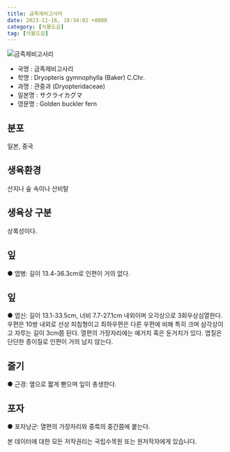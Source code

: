 ```yaml
---
title: 금족제비고사리
date: 2023-11-16, 18:34:02 +0800
category: [식물도감]
tag: [식물도감]
---
```




![금족제비고사리](http://www.nature.go.kr/fileUpload/plants/basic/Dryopteridaceae/Dryopteris/3609/1_th2.JPG)
- 국명 : 금족제비고사리
- 학명 : Dryopteris gymnophylla (Baker) C.Chr.
- 과명 : 관중과 (Dryopteridaceae)
- 일본명 : サクライカグマ
- 영문명 : Golden buckler fern


## 분포
일본, 중국
## 생육환경
산지나 숲 속이나 산비탈 
## 생육상 구분
상록성이다. 
## 잎
● 엽병: 길이 13.4-36.3cm로 인편이 거의 없다. 
## 잎
● 엽신: 길이 13.1-33.5cm, 너비 7.7-27.1cm 내외이며 오각상으로 3회우상심열한다. 우편은 10쌍 내외로 선상 피침형이고 최하우편은 다른 우편에 비해 특히 크며 삼각상이고 자루는 길이 3cm쯤 된다. 열편의 가장자리에는 예거치 혹은 둔거치가 있다. 엽질은 단단한 종이질로 인편이 거의 남지 않는다. 
## 줄기
● 근경: 옆으로 짧게 뻗으며 잎이 총생한다. 
## 포자
● 포자낭군: 열편의 가장자리와 중륵의 중간쯤에 붙는다. 






본 데이터에 대한 모든 저작권리는 국립수목원 또는 원저작자에게 있습니다.
